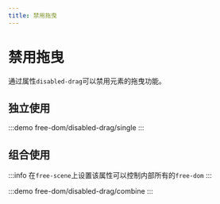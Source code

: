 ```yaml
---
title: 禁用拖曳
---
```


# 禁用拖曳

通过属性`disabled-drag`可以禁用元素的拖曳功能。

## 独立使用

:::demo
free-dom/disabled-drag/single
:::

## 组合使用

:::info
在`free-scene`上设置该属性可以控制内部所有的`free-dom`
:::

:::demo
free-dom/disabled-drag/combine
:::
